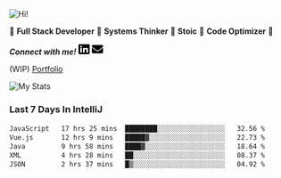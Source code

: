<img src="https://i.giphy.com/media/3PAL5bChWnak0WJ32x/giphy.webp" alt="Hi!">

:star2: **Full Stack Developer** :star2: **Systems Thinker** :star2: **Stoic** :star2: **Code Optimizer** :star2:

***Connect with me!*** <a href="https://www.linkedin.com/in/ethan-glover/"><img src="https://raw.githubusercontent.com/eglove/eglove/eeb591600b73da426bd298d229e2fd96df019488/linkedin-brands.svg" alt="LinkedIn" width="20px" height="20px"></a> <a href="mailto:hello@ethang.email"><img src="https://raw.githubusercontent.com/eglove/eglove/47aceecf4819797d993f5facc7764cb99d0ab039/envelope-solid.svg" alt="Email" width="20px" height="20px"></a>

(WIP) [Portfolio](https://ethang.dev/)

![My Stats](https://github-readme-stats.vercel.app/api?username=eglove&show_icons=true&theme=default&count_private=true)

### Last 7 Days In IntelliJ
<!--START_SECTION:waka-->
```text
JavaScript   17 hrs 25 mins  ████████░░░░░░░░░░░░░░░░░   32.56 % 
Vue.js       12 hrs 9 mins   █████▓░░░░░░░░░░░░░░░░░░░   22.73 % 
Java         9 hrs 58 mins   ████▓░░░░░░░░░░░░░░░░░░░░   18.64 % 
XML          4 hrs 28 mins   ██░░░░░░░░░░░░░░░░░░░░░░░   08.37 % 
JSON         2 hrs 37 mins   █▒░░░░░░░░░░░░░░░░░░░░░░░   04.92 % 
```
<!--END_SECTION:waka-->
